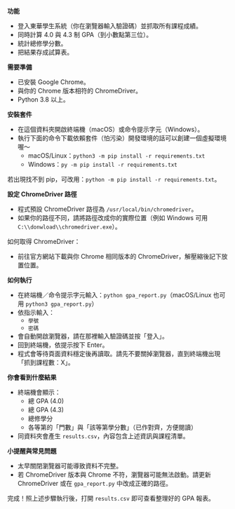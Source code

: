 **功能**
- 登入東華學生系統（你在瀏覽器輸入驗證碼）並抓取所有課程成績。
- 同時計算 4.0 與 4.3 制 GPA（到小數點第三位）。
- 統計總修學分數。
- 把結果存成試算表。

**需要準備**
- 已安裝 Google Chrome。
- 與你的 Chrome 版本相符的 ChromeDriver。
- Python 3.8 以上。

**安裝套件**
- 在這個資料夾開啟終端機（macOS）或命令提示字元（Windows）。
- 執行下面的命令下載依賴套件（怕污染）開發環境的話可以創建一個虛擬環境喔～
  - macOS/Linux：`python3 -m pip install -r requirements.txt`
  - Windows：`py -m pip install -r requirements.txt`

若出現找不到 pip，可改用：`python -m pip install -r requirements.txt`。

**設定 ChromeDriver 路徑**
- 程式預設 ChromeDriver 路徑為 `/usr/local/bin/chromedriver`。
- 如果你的路徑不同，請將路徑改成你的實際位置（例如 Windows 可用 `C:\\donwload\\chromedriver.exe`）。

如何取得 ChromeDriver：
- 前往官方網站下載與你 Chrome 相同版本的 ChromeDriver，解壓縮後記下放置位置。

**如何執行**
- 在終端機／命令提示字元輸入：`python gpa_report.py`（macOS/Linux 也可用 `python3 gpa_report.py`）
- 依指示輸入：
  - `學號`
  - `密碼`
- 會自動開啟瀏覽器，請在那裡輸入驗證碼並按「登入」。
- 回到終端機，依提示按下 Enter。
- 程式會等待頁面資料穩定後再讀取。請先不要關掉瀏覽器，直到終端機出現「抓到課程數：X」。

**你會看到什麼結果**
- 終端機會顯示：
  - 總 GPA (4.0)
  - 總 GPA (4.3)
  - 總修學分
  - 各等第的「門數」與「該等第學分數」（已作對齊，方便閱讀）
- 同資料夾會產生 `results.csv`，內容包含上述資訊與課程清單。

**小提醒與常見問題**
- 太早關閉瀏覽器可能導致資料不完整。
- 若 ChromeDriver 版本與 Chrome 不符，瀏覽器可能無法啟動。請更新 ChromeDriver 或在 `gpa_report.py` 中改成正確的路徑。

完成！照上述步驟執行後，打開 `results.csv` 即可查看整理好的 GPA 報表。
